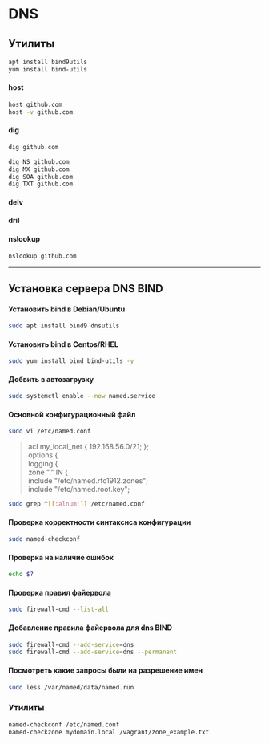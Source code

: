 # DNS
## Утилиты

```bash
apt install bind9utils
yum install bind-utils
```

#### host
```bash
host github.com
host -v github.com
```

#### dig
```bash
dig github.com
```
```bash
dig NS github.com
dig MX github.com
dig SOA github.com
dig TXT github.com
```

#### delv

#### dril

#### nslookup
```bash
nslookup github.com
```
----
## Установка сервера DNS BIND

#### Установить bind в Debian/Ubuntu
```bash
sudo apt install bind9 dnsutils
```

#### Установить bind в Centos/RHEL
```bash
sudo yum install bind bind-utils -y
```
#### Добвить в автозагрузку
```bash
sudo systemctl enable --now named.service
```
#### Основной конфигурационный файл
```bash
sudo vi /etc/named.conf
```

> acl my_local_net { 192.168.56.0/21; };  
> options {  
> logging {  
> zone "." IN {  
> include "/etc/named.rfc1912.zones";  
> include "/etc/named.root.key";


```bash
sudo grep ^[[:alnum:]] /etc/named.conf
```
#### Проверка корректности синтаксиса конфигурации
```bash
sudo named-checkconf
```
#### Проверка на наличие ошибок
```bash
echo $?
```
#### Проверка правил файервола
```bash
sudo firewall-cmd --list-all
```
#### Добавление правила файервола для dns BIND
```bash
sudo firewall-cmd --add-service=dns
sudo firewall-cmd --add-service=dns --permanent
```
#### Посмотреть какие запросы были на разрешение имен
```bash
sudo less /var/named/data/named.run
```

### Утилиты

```bash
named-checkconf /etc/named.conf
named-checkzone mydomain.local /vagrant/zone_example.txt
```
